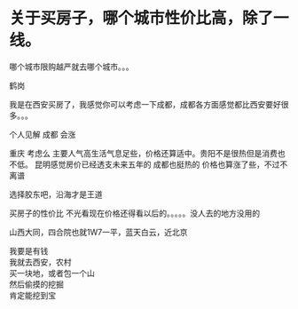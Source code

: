 # 关于买房子，哪个城市性价比高，除了一线。


哪个城市限购越严就去哪个城市。。。

鹤岗

我是在西安买房了，我感觉你可以考虑一下成都，成都各方面感觉都比西安要好很多。。。

个人见解 成都 会涨

重庆 考虑么 主要人气高生活气息足些，价格还算适中。贵阳不是很热但是消费也不低。 昆明感觉房价已经透支未来五年的 成都也挺热的 价格也算涨了些，不过不离谱

选择胶东吧，沿海才是王道<img id="aimg_FNeBB" onclick="zoom(this, this.src, 0, 0, 0)" class="zoom" src="https://cdn.jsdelivr.net/gh/hishis/forum-master/public/images/patch.gif" onmouseover="img_onmouseoverfunc(this)" onload="thumbImg(this)" border="0" alt="" />

买房子的性价比 不光看现在价格还得看以后的。。。。。没人去的地方没用的

<img src="static/image/smiley/default/lol.gif" smilieid="12" border="0" alt="" />山西大同，四合院也就1W7一平，蓝天白云，近北京

我要是有钱<br />
我就去西安，农村<br />
买一块地，或者包一个山<br />
然后偷摸的挖掘<br />
肯定能挖到宝<br />

